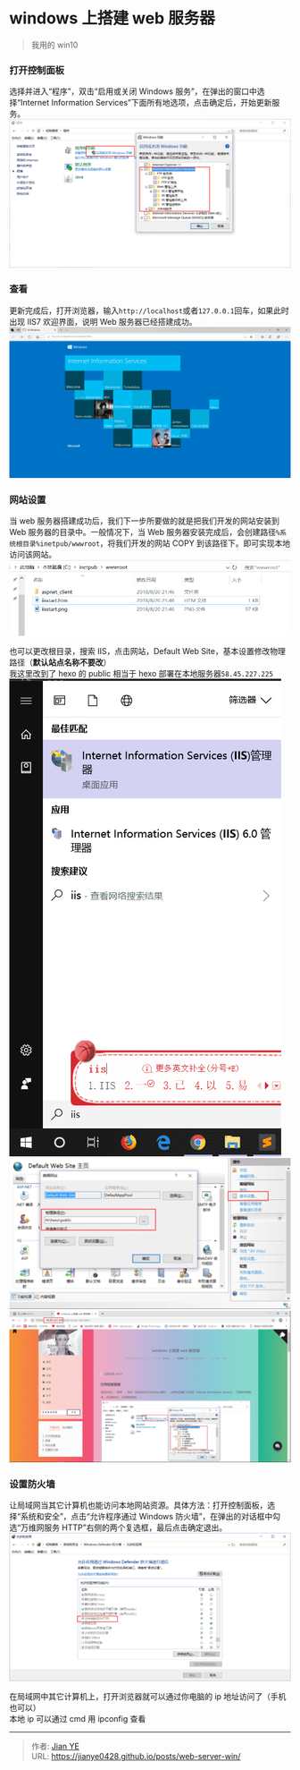 # windows 上搭建 web 服务器


> 我用的 win10

### 打开控制面板

选择并进入“程序”，双击“启用或关闭 Windows 服务”，在弹出的窗口中选择“Internet Information Services”下面所有地选项，点击确定后，开始更新服务。  
![打开控制面板](images/1.png '打开控制面板')

### 查看

更新完成后，打开浏览器，输入`http://localhost`或者`127.0.0.1`回车，如果此时出现 IIS7 欢迎界面，说明 Web 服务器已经搭建成功。  
![查看](images/2.png '查看')

### 网站设置

当 web 服务器搭建成功后，我们下一步所要做的就是把我们开发的网站安装到 Web 服务器的目录中。一般情况下，当 Web 服务器安装完成后，会创建路径`%系统根目录%inetpub/wwwroot`，将我们开发的网站 COPY 到该路径下。即可实现本地访问该网站。  
![](images/3.png)

也可以更改根目录，搜索 IIS，点击网站，Default Web Site，基本设置修改物理路径（**默认站点名称不要改**）  
我这里改到了 hexo 的 public 相当于 hexo 部署在本地服务器`58.45.227.225`  
![](images/5.png '网站设置 1')
![](images/6.png '网站设置 2')
![](images/7.png '网站设置 3')

### 设置防火墙

让局域网当其它计算机也能访问本地网站资源。具体方法：打开控制面板，选择“系统和安全”，点击“允许程序通过 Windows 防火墙”，在弹出的对话框中勾选“万维网服务 HTTP”右侧的两个复选框，最后点击确定退出。  
![](images/4.png '设置防火墙')

在局域网中其它计算机上，打开浏览器就可以通过你电脑的 ip 地址访问了（手机也可以）  
本地 ip 可以通过 cmd 用 ipconfig 查看


---

> 作者: [Jian YE](https://github.com/jianye0428)  
> URL: https://jianye0428.github.io/posts/web-server-win/  

